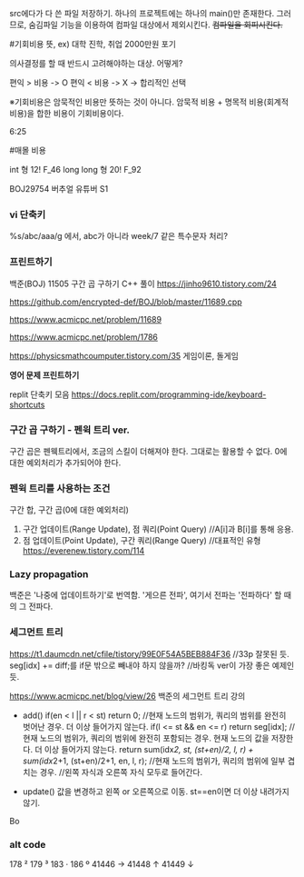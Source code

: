 src에다가 다 쓴 파일 저장하기.
하나의 프로젝트에는 하나의 main()만 존재한다.
그러므로, 숨김파일 기능을 이용하여 컴파일 대상에서 제외시킨다.
~~컴파일을 회피시킨다.~~

#기회비용
뜻,
ex) 대학 진학, 취업 2000만원 포기

의사결정를 할 때 반드시 고려해야하는 대상.
어떻게?

편익 > 비용 -> O
편익 < 비용 -> X
-> 합리적인 선택

※기회비용은 암묵적인 비용만 뜻하는 것이 아니다.
암묵적 비용 + 명목적 비용(회계적 비용)을 합한 비용이 기회비용이다.

6:25

#매몰 비용



int 형 
	12! 
	F_46
long long 형 
	20! 
	F_92
	
BOJ29754 버추얼 유튜버 S1

### vi 단축키
%s/abc/aaa/g
에서, abc가 아니라 week/7 같은 특수문자 처리?

### 프린트하기
백준(BOJ) 11505 구간 곱 구하기 C++ 풀이
https://jinho9610.tistory.com/24

https://github.com/encrypted-def/BOJ/blob/master/11689.cpp

https://www.acmicpc.net/problem/11689

https://www.acmicpc.net/problem/1786


https://physicsmathcoumputer.tistory.com/35
게임이론, 돌게임

**영어 문제 프린트하기**



replit 단축키 모음
https://docs.replit.com/programming-ide/keyboard-shortcuts


### 구간 곱 구하기 - 펜윅 트리 ver.
구간 곱은 펜웩트리에서, 조금의 스킬이 더해져야 한다. 그대로는 활용할 수 없다.
0에 대한 예외처리가 추가되어야 한다.

### 펜윅 트리를 사용하는 조건
구간 합, 구간 곱(0에 대한 예외처리)
1. 구간 업데이트(Range Update), 점 쿼리(Point Query)	//A[i]과 B[i]를 통해 응용.
2. 점 업데이트(Point Update), 구간 쿼리(Range Query)	//대표적인 유형
https://everenew.tistory.com/114

### Lazy propagation
백준은 '나중에 업데이트하기'로 번역함.
'게으른 전파', 여기서 전파는 '전파하다' 할 때의 그 전파다.

### 세그먼트 트리
https://t1.daumcdn.net/cfile/tistory/99E0F54A5BEB884F36
//33p 잘못된 듯. seg[idx] += diff;를 if문 밖으로 빼내야 하지 않을까?
//바킹독 ver이 가장 좋은 예제인 듯.

https://www.acmicpc.net/blog/view/26
백준의 세그먼트 트리 강의

- add()
if(en < l || r < st) return 0;	//현재 노드의 범위가, 쿼리의 범위를 완전히 벗어난 경우. 더 이상 들어가지 않는다.
if(l <= st && en <= r) return seg[idx];	//현재 노드의 범위가, 쿼리의 범위에 완전히 포함되는 경우. 현재 노드의 값을 저장한다. 더 이상 들어가지 않는다.
return sum(idx*2, st, (st+en)/2, l, r) + sum(idx*2+1, (st+en)/2+1, en, l, r);	//현재 노드의 범위가, 쿼리의 범위에 일부 겹치는 경우.
//왼쪽 자식과 오른쪽 자식 모두로 들어간다.

- update()
값을 변경하고 왼쪽 or 오른쪽으로 이동.
st==en이면 더 이상 내려가지 않기.

Bo

### alt code
178 ²
179 ³
183 ·
186 º
41446 →
41448 ↑
41449 ↓